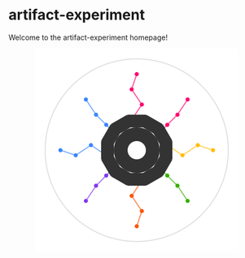 # artifact-experiment

Welcome to the artifact-experiment homepage!

<p align="center">
  <img src="assets/artifact_ml_logo.svg" width="400" alt="Artifact-ML Logo">
</p>